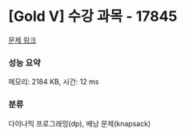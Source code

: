 # [Gold V] 수강 과목 - 17845 

[문제 링크](https://www.acmicpc.net/problem/17845) 

### 성능 요약

메모리: 2184 KB, 시간: 12 ms

### 분류

다이나믹 프로그래밍(dp), 배낭 문제(knapsack)

